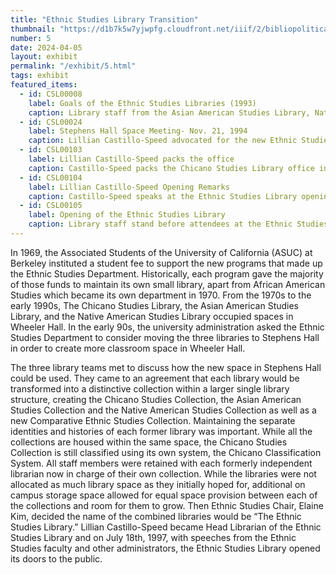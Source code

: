 ```yaml
---
title: "Ethnic Studies Library Transition"
thumbnail: "https://d1b7k5w7yjwpfg.cloudfront.net/iiif/2/bibliopolitica_CSL00105_CSL00105_001/full/800,/0/default.jpg"
number: 5
date: 2024-04-05
layout: exhibit
permalink: "/exhibit/5.html"
tags: exhibit
featured_items:
  - id: CSL00008
    label: Goals of the Ethnic Studies Libraries (1993)
    caption: Library staff from the Asian American Studies Library, Native American Studies Library, and Chicano Studies Library stated their combined missions and goals and presented them to the faculty of the Ethnic Studies Department. 
  - id: CSL00024
    label: Stephens Hall Space Meeting- Nov. 21, 1994
    caption: Lillian Castillo-Speed advocated for the new Ethnic Studies Library to have sufficient space for its operations, staff and collections. 
  - id: CSL00103
    label: Lillian Castillo-Speed packs the office
    caption: Castillo-Speed packs the Chicano Studies Library office in preparation to move to the new space in Stephens Hall. 
  - id: CSL00104
    label: Lillian Castillo-Speed Opening Remarks
    caption: Castillo-Speed speaks at the Ethnic Studies Library opening celebration.
  - id: CSL00105
    label: Opening of the Ethnic Studies Library
    caption: Library staff stand before attendees at the Ethnic Studies Library opening celebration on July 18, 1997
---
```

In 1969, the Associated Students of the University of California (ASUC) at Berkeley instituted a student fee to support the new programs that made up the Ethnic Studies Department.  Historically, each program gave the majority of those funds to maintain its own small library, apart from African American Studies which became its own department in 1970. From the 1970s to the early 1990s, The Chicano Studies Library, the Asian American Studies Library, and the Native American Studies Library occupied spaces in Wheeler Hall. In the early 90s, the university administration asked the Ethnic Studies Department to consider moving the three libraries to Stephens Hall in order to create more classroom space in Wheeler Hall.

The three library teams met to discuss how the new space in Stephens Hall could be used. They came to an agreement that each library would be transformed into a distinctive collection within a larger single library structure, creating the Chicano Studies Collection, the Asian American Studies Collection and the Native American Studies Collection as well as a new Comparative Ethnic Studies Collection. Maintaining the separate identities and histories of each former library was important. While all the collections are housed within the same space, the Chicano Studies Collection is still classified using its own system, the Chicano Classification System.  All staff members were retained with each formerly independent librarian now in charge of their own collection.  While the libraries were not allocated as much library space as they initially hoped for, additional on campus storage space allowed for equal space provision between each of the collections and room for them to grow. Then Ethnic Studies Chair, Elaine Kim, decided the name of the combined libraries would be “The Ethnic Studies Library.” Lillian Castillo-Speed became Head Librarian of the Ethnic Studies Library and on July 18th, 1997, with speeches from the Ethnic Studies faculty and other administrators, the Ethnic Studies Library opened its doors to the public. 
